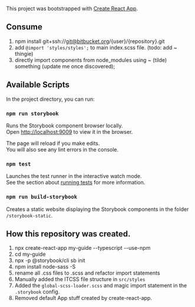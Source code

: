 This project was bootstrapped with [Create React App](https://github.com/facebook/create-react-app).

## Consume

1. npm install git+ssh://git@bitbucket.org/{user}/{repository}.git
2. add `@import 'styles/styles';` to main index.scss file. (todo: add ~ thingie)
3. directly import components from node_modules using ~ (tilde) something (update me once discovered);

## Available Scripts

In the project directory, you can run:

### `npm run storybook`

Runs the Storybook component browser locally.<br>
Open [http://localhost:9009](http://localhost:9009) to view it in the browser.

The page will reload if you make edits.<br>
You will also see any lint errors in the console.

### `npm test`

Launches the test runner in the interactive watch mode.<br>
See the section about [running tests](https://facebook.github.io/create-react-app/docs/running-tests) for more information.

### `npm run build-storybook`

Creates a static website displaying the Storybook components in the folder `/storybook-static`.

## How this repository was created.

1. npx create-react-app my-guide --typescript --use-npm
2. cd my-guide
3. npx -p @storybook/cli sb init
4. npm install node-sass -S
5. rename all .css files to .scss and refactor import statements
6. Manually added the ITCSS file structure in `src/styles`
7. Added the `global-scss-loader.scss` and magic import statement in the `.storybook` config.
8. Removed default App stuff created by create-react-app.
